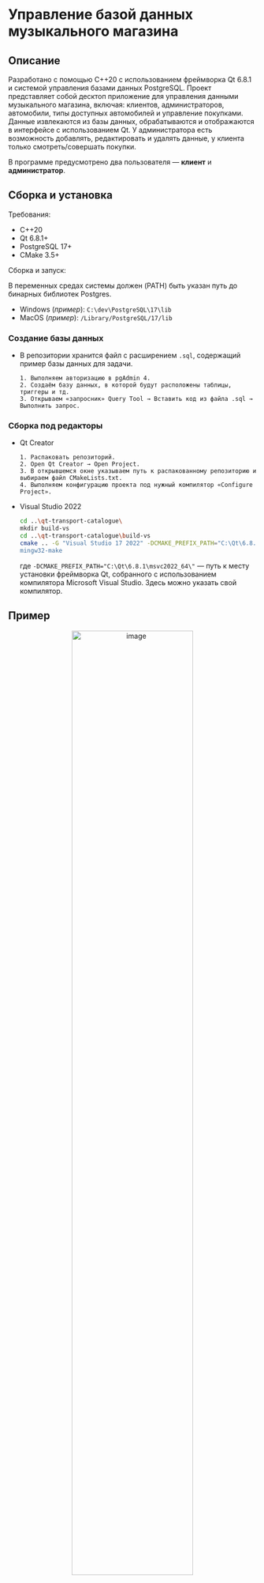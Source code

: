 # Управление базой данных музыкального магазина

## Описание
Разработано с помощью C++20 с использованием фреймворка Qt 6.8.1 и системой управления базами данных PostgreSQL. Проект представляет собой десктоп приложение для управления данными музыкального магазина, включая: клиентов, администраторов, автомобили, типы доступных автомобилей и управление покупками. Данные извлекаются из базы данных, обрабатываются и отображаются в интерфейсе с использованием Qt. У администратора есть возможность добавлять, редактировать и удалять данные, у клиента только смотреть/совершать покупки.

В программе предусмотрено два пользователя — **клиент** и **администратор**.

## Сборка и установка
Требования:
- C++20
- Qt 6.8.1+
- PostgreSQL 17+
- CMake 3.5+

Сборка и запуск:

В переменных средах системы должен (PATH) быть указан путь до бинарных библиотек Postgres.
* Windows (_пример_): `C:\dev\PostgreSQL\17\lib`
* MacOS (_пример_): `/Library/PostgreSQL/17/lib`

### Создание базы данных
* В репозитории хранится файл c расширением `.sql`, содержащий пример базы данных для задачи.

  ```
  1. Выполняем авторизацию в pgAdmin 4.
  2. Создаём базу данных, в которой будут расположены таблицы, триггеры и тд.
  3. Открываем «запросник» Query Tool → Вставить код из файла .sql → Выполнить запрос.
  ```

### Сборка под редакторы

* Qt Creator
  ```
  1. Распаковать репозиторий.
  2. Open Qt Creator → Open Project.
  3. В открывшемся окне указываем путь к распакованному репозиторию и выбираем файл CMakeLists.txt.
  4. Выполняем конфигурацию проекта под нужный компилятор «Configure Project».
  ```

* Visual Studio 2022
  ```sh
  cd ..\qt-transport-catalogue\
  mkdir build-vs
  cd ..\qt-transport-catalogue\build-vs
  cmake .. -G "Visual Studio 17 2022" -DCMAKE_PREFIX_PATH="C:\Qt\6.8.1\msvc2022_64\"
  mingw32-make
  ```
  где `-DCMAKE_PREFIX_PATH="C:\Qt\6.8.1\msvc2022_64\"` — путь к месту установки фреймворка Qt, собранного с использованием компилятора Microsoft Visual Studio. Здесь можно указать свой компилятор.

## Пример  
<div align="center">
  <img src="https://github.com/user-attachments/assets/536e6af2-cb38-40f6-b976-99d67e1969cf" alt="image" width = "70%">
  <p>Рис. 1 — Окно авторизации.</p>
</div> 

<div align="center">
  <img src="https://github.com/user-attachments/assets/5aa42531-b2d1-4f4d-9f79-ba6c5f3bdb0f" alt="image" width = "70%">
  <p>Рис. 2 — Главный экран.</p>
</div> 

## Авторизация
В программе предусмотрено два пользователя — **клиент** и **администратор**.  
<details>
<summary>Авторизация как администратор</summary>
  
  Требуется таблица admins.
  1. Открыть pgAdmin 4
  2. Открыть Query Tool для базы данных
  3. Выполнить SQL-запрос:
  ```sql
  SELECT * FROM admins;
  ```
  4. Скопировать любой email и вставить в поле Login
  5. Скопировать пароль выбранного почтового адреса и вставить в поле Password

</details>

<details>
<summary>Авторизация как клиент</summary>

  Требуется таблица clients.
  1. Открыть pgAdmin 4
  2. Открыть Query Tool для базы данных
  3. Выполнить SQL-запрос:
  ```sql
  SELECT * FROM clients;
  ```
  5. Скопировать любой email и вставить в поле Login
  6. Скопировать пароль выбранного почтового адреса и вставить в поле Password

</details>

## Возможности клиента
После авторизации справа появляется плавающее меню. Доступно 4 кнопки — _главная, поиск, корзина и профиль_. 

* **Главна страница**. Сюда попадает пользователь после нажатия на самую верхнюю кнопку в плавающем меню (три точки). В боковом меню доступны категории товаров. Если нажать «Смотреть всё», на экране будут отображаться все доступные товары в магазине — рис. 3
  <div align="center">
    <img src="https://github.com/user-attachments/assets/15835cfc-ff7f-4dc2-b57a-21f4242b868d" alt="GIF Image" width="50%">
    <p>Рис. 3 — Главная страница после авторизации как пользователь.</p>
  </div>  
  
  Добавление/Удаление в корзину происходит с помощью кнопок на карточке товара в правом верхнем углу. 
  <div align="center">
    <img src="https://github.com/user-attachments/assets/05810f37-b5e9-42e3-9d3f-95a607eb8d8a" alt="GIF Image" width="50%">
    <p>Рис. 4 — Товар не добавлен в корзину.</p>
  </div> 
  <div align="center">
    <img src="https://github.com/user-attachments/assets/3be35b1a-7f4f-41c7-b937-af1f0d9f935f" alt="GIF Image" width="50%">
    <p>Рис. 5 — Товар добавлен в корзину.</p>
  </div>   

* **Поиск**.
  После нажатия на кнопку поиска, выходит окно с полем для ввода. 
  <div align="center">
    <img src="https://github.com/user-attachments/assets/7c89fc61-e8c1-4201-9d9c-0ff8372b2638" alt="GIF Image" width="30%">
    <p>Рис. 6 — Ожидание поискового запроса.</p>
  </div> 
  
  Из базы данных происходит загрузка всех инструментов в локальный кэш — класс Instruments, а именно `std::unordered_map<QString, InstrumentInfo, InstrumentsHasher>`, где `QString` — имя инструмента, `InstrumentInfo` — полная информация об инструменте, `InstrumentsHashed` — хэшер для хэш-таблицы. 
    
  Данные кэшируются для быстрой отрисовки на нужной странице и выполнение быстрого поиска и последующее отображение результатов на экране. Если отказаться от кэширования и выполнять запросы напрямую в базу данных для отрисовки каждой карточки, будет утрачена скорость работы программы и придётся ждать достаточное время при переключении на любую вкладку. 
  
  После выполнения поиска (кнопка «ОК») выполняется ранжирование наиболее релевантных запросов в кэше с помощью алгоритма TF-IDF: он оценивает важность слова в документе относительно всего корпуса текстов, основываясь на частоте термина в документе и его редкости в общем наборе документов. 
  <div align="center">
    <img src="https://github.com/user-attachments/assets/9dce4383-021a-4c45-aa06-518399775e51" alt="GIF Image" width="30%">
    <p>Рис. 7 — Уведомление о результатах поиска.</p>
  </div> 

  Отображение результатов поиска.
  <div align="center">
    <img src="https://github.com/user-attachments/assets/8378f18a-ebff-4369-8392-98488fb225e4" alt="GIF Image" width="70%">
    <p>Рис. 8 — Вывод результатов поиска.</p>
  </div> 

* **Корзина**. Сверху отображается общая сумма корзины, «1 шт.» — количество предметов, добавленных в корзину, самая верхняя кнопка очищает содержимое корзины, самая нижняя кнопка выполняет оплату.
  <div align="center">
    <img src="https://github.com/user-attachments/assets/068dd4df-aa81-4023-989f-ca6eb0afa28b" alt="Image" width="70%">
    <p>Рис. 9 — Страница корзины.</p>
  </div>  

  Выполняется запрос `INSERT`в базу данных:
  ```sql
  INSERT INTO public.purchases(id, client_id, instrument_id) VALUES (%1, %2, %3);
  ```

  где `%1` — порядковый номер новой записи в таблице `purchases` (он подбирается автоматически), `%2` — id клиента (ссылка на столбец id из таблицы clients), `%3` — id купленного инструмента (ссылка на столбец id из таблицы instruments).
  
  Купленный инструмент отображается в таблице `purchases` и отображается в профиле.
  <div align="center">
    <img src="https://github.com/user-attachments/assets/6a3e564c-c907-4331-9973-a8e65fa5658a" alt="Image" width="40%">
    <p>Рис. 8 — Подтверждение операции.</p>
  </div> 
  
* **Профиль**. Здесь отображается виджет, который можно прокручивать вверх-вниз, который содержит в себе карточки купленных товаров клиентом. Сверху присутствует кнопка «**>**» отвечающая за выход из профиля. 
  <div align="center">
    <img src="https://github.com/user-attachments/assets/98783602-0443-4983-acf6-f40f1eb6e304" alt="Image" width="70%">
    <p>Рис. 9 — Страница профиля.</p>
  </div> 
  
## Возможности администратора
По умолчанию эта страница будет пустой до тех пор, пока не будет выбрана таблица для редактирования. Чтобы это сделать, необходимо нажать на выпадающий список в верхней части экрана. Это виджет, в который динамически добавятся все таблицы из базы данных. 
<div align="center">
  <img src="https://github.com/user-attachments/assets/738d6875-7a6d-4339-9087-ec31fe93c6a8" alt="image" width="50%">
  <p>Рис. 10 — Страница по умолчанию для администратора.</p>
</div>

После выбора таблицы её данные отображаются на экране.
<div align="center">
  <img src="https://github.com/user-attachments/assets/6e6dde3e-73b5-4ed5-9f40-02736aefaff1" alt="image" width="50%">
  <p>Рис. 11 — Выгрузка данных из таблицы.</p>
</div>

Если плавающее меню администратора перекрывает часть данных, есть возможность его перетаскивать в пределах экрана. Логику реализует сигнал `bool Table::eventFilter(QObject* obj, QEvent* event)`.
<div align="center">
  <img src="https://github.com/user-attachments/assets/4a039503-255c-492b-be0c-be83d37ccd1a" alt="image" width="50%">
  <p>Рис. 12 — Динамическое изменение позиции плавающего меню.</p>
</div>

### Добавление записи
После нажатия на «Добавить», происходит вызов функции `void Table::AddRecord();`, которая в себе создаёт экземпляр класса EditDialog, в котором строится диалоговое окно `EditDialog dialog(newRecord, this);`, где `newRecord` — передача конкретной записи из базы данных в виде QSqlRecord. Эта запись используется для отображения столбцов таблицы.

Здесь нельзя задать значение поля id. Потому что это «счётчик» записей в таблице, который будет сам автоматически увеличиваться по мере поступления новых записей.
<div align="center">
  <img src="https://github.com/user-attachments/assets/ce6f503a-9ce2-475b-a345-abce94b22846" alt="image">
  <p>Рис. 13 — Окно для добавления.</p>
</div>

## Удаление записи
Производится ввод ID записи в таблице. Она будет удалена.

В некоторых таблицах, например, ID начинается необязательно с 1. Итерироваться в этом окне мы можем от самого минимального ID до самого максимального. Чтобы не выходить за пределы.
<div align="center">
  <img src="https://github.com/user-attachments/assets/93fefce8-ee9c-40b0-a120-2a9f731b8ea1" alt="image">
  <p>Рис. 14 — Окно ввода ID записи (автоинкрементируемого столбца) в текущей таблице.</p>
</div>

После указания ID удаляемой записи выходит окно подтверждения удаления, где строится таблица с удаляемой строкой (чтобы быть уверенным, что удаляется именно то, что мы задумали).
<div align="center">
  <img src="https://github.com/user-attachments/assets/39c3bbce-84ff-4ba9-b20f-dcee17e80708" alt="image">
  <p>Рис. 15 — Вывод удаляемой строки.</p>
</div>

После подтверждения происходит удаление из основной таблицы, **а записи, которые ссылались на первичный ключ этой строки, каскадно удаляются**.
<div align="center">
  <img src="https://github.com/user-attachments/assets/afc0ea81-7648-4562-bcf3-43e3f9d9248b" alt="image">
  <p>Рис. 16 — Окно подтверждения удаления.</p>
</div>

## Редактирование записи
Для редактирования указывается всегда номер строки в таблицы, а не ID записи. 
<div align="center">
  <img src="https://github.com/user-attachments/assets/d7c0b9b5-9a02-4260-aff5-85586e22d4ac" alt="image">
  <p>Рис. 17 — Окно поиска записи в таблице.</p>
</div>

Здесь редактирование порядкового номера записи (id) также недоступно.
<div align="center">
  <img src="https://github.com/user-attachments/assets/08848999-eab6-4a4e-bbb5-b9fc026870e1" alt="image">
  <p>Рис. 18 — Окно редактирования записи.</p>
</div>

## ER-диаграмма базы данных
<div align="center">
  <img src="https://github.com/user-attachments/assets/96c5a4b0-6d4f-41f4-a66d-a5c035a8c498" alt="image">
  <p>Рис. 19 — ER-диаграмма.</p>
</div>    
